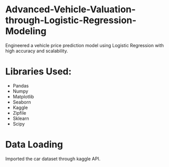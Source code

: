 # Advanced-Vehicle-Valuation-through-Logistic-Regression-Modeling
Engineered a vehicle price prediction model using Logistic Regression with high accuracy and scalability.

# Libraries Used:
- Pandas
- Numpy
- Matplotlib
- Seaborn
- Kaggle
- Zipfile
- Sklearn
- Scipy
# Data Loading
Imported the car dataset through kaggle API.
